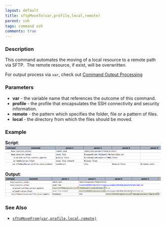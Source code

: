 ```yaml
---
layout: default
title: sftpMoveTo(var,profile,local,remote)
parent: ssh
tags: command ssh
comments: true
---
```



### Description
This command automates the moving of a local resource to a remote path via SFTP.  The remote resource, if exist, 
will be overwritten. 

For output process via `var`, check out [Command Output Processing](index#command-output-processing)


### Parameters
- **var** \- the variable name that references the outcome of this command.
- **profile** \- the profile that encapsulates the SSH connectivity and security information.
- **remote** \- the pattern which specifies the folder, file or a pattern of files.
- **local** \- the directory from which the files should be moved.


### Example
**Script**:<br/>
![](image/sftpMoveTo_01.png)

**Output**:<br/>
![](image/sftpMoveTo_02.png)


### See Also
- [`sftpMoveFrom(var,profile,local,remote)`](sftpMoveFrom(var,profile,remote,local))